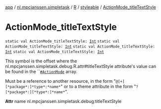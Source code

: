 [app](../../../index.md) / [nl.mpcjanssen.simpletask](../../index.md) / [R](../index.md) / [styleable](index.md) / [ActionMode_titleTextStyle](.)

# ActionMode_titleTextStyle

`static val ActionMode_titleTextStyle: `[`Int`](https://kotlinlang.org/api/latest/jvm/stdlib/kotlin/-int/index.html)
`static val ActionMode_titleTextStyle: `[`Int`](https://kotlinlang.org/api/latest/jvm/stdlib/kotlin/-int/index.html)
`static val ActionMode_titleTextStyle: `[`Int`](https://kotlinlang.org/api/latest/jvm/stdlib/kotlin/-int/index.html)
`static val ActionMode_titleTextStyle: `[`Int`](https://kotlinlang.org/api/latest/jvm/stdlib/kotlin/-int/index.html)

This symbol is the offset where the nl.mpcjanssen.simpletask.debug.R.attr#titleTextStyle attribute's value can be found in the ``[`#ActionMode`](-action-mode.md) array.

Must be a reference to another resource, in the form "`@[+][*package*:]*type*:*name*`" or to a theme attribute in the form "`?[*package*:][*type*:]*name*`".

**Attr**
name nl.mpcjanssen.simpletask.debug:titleTextStyle

